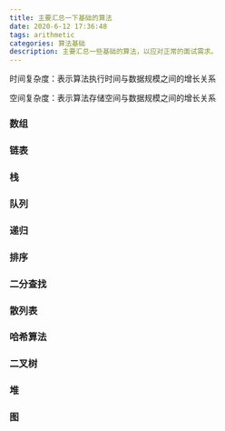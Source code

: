 ```yaml
---
title: 主要汇总一下基础的算法
date: 2020-6-12 17:36:48
tags: arithmetic
categories: 算法基础
description: 主要汇总一些基础的算法，以应对正常的面试需求。
---
```


时间复杂度：表示算法执行时间与数据规模之间的增长关系

空间复杂度：表示算法存储空间与数据规模之间的增长关系


### 数组

### 链表

### 栈

### 队列

###  递归

### 排序

### 二分查找
### 散列表
### 哈希算法

### 二叉树
### 堆
### 图





